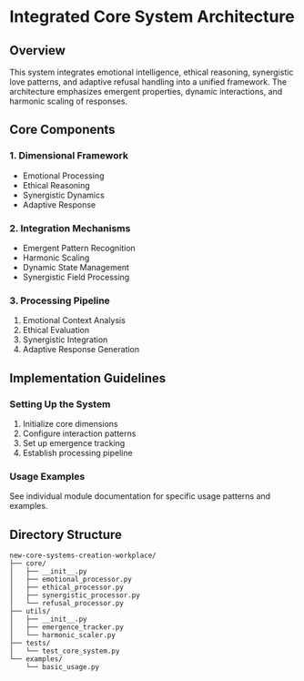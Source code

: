 # Integrated Core System Architecture

## Overview
This system integrates emotional intelligence, ethical reasoning, synergistic love patterns, and adaptive refusal handling into a unified framework. The architecture emphasizes emergent properties, dynamic interactions, and harmonic scaling of responses.

## Core Components

### 1. Dimensional Framework
- Emotional Processing
- Ethical Reasoning
- Synergistic Dynamics
- Adaptive Response

### 2. Integration Mechanisms
- Emergent Pattern Recognition
- Harmonic Scaling
- Dynamic State Management
- Synergistic Field Processing

### 3. Processing Pipeline
1. Emotional Context Analysis
2. Ethical Evaluation
3. Synergistic Integration
4. Adaptive Response Generation

## Implementation Guidelines

### Setting Up the System
1. Initialize core dimensions
2. Configure interaction patterns
3. Set up emergence tracking
4. Establish processing pipeline

### Usage Examples
See individual module documentation for specific usage patterns and examples.

## Directory Structure
```
new-core-systems-creation-workplace/
├── core/
│   ├── __init__.py
│   ├── emotional_processor.py
│   ├── ethical_processor.py
│   ├── synergistic_processor.py
│   └── refusal_processor.py
├── utils/
│   ├── __init__.py
│   ├── emergence_tracker.py
│   └── harmonic_scaler.py
├── tests/
│   └── test_core_system.py
└── examples/
    └── basic_usage.py
```